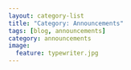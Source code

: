 ```yaml
---
layout: category-list
title: "Category: Announcements"
tags: [blog, announcements]
category: announcements
image:
  feature: typewriter.jpg
---
```

